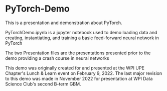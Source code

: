 # PyTorch-Demo

This is a presentation and demonstration about PyTorch.  

PyTorchDemo.ipynb is a jupyter notebook used to demo loading data and creating, instantiating, and training a basic feed-forward neural network in PyTorch

The two Presentation files are the presentations presented prior to the demo providing a crash course in neural networks

This demo was originally created for and presented at the WPI UPE Chapter's Lunch & Learn event on February 9, 2022. The last major revision to this demo was made in November 2022 for presentation at WPI Data Science Club's second B-term GBM.